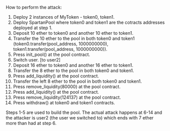 How to perform the attack:

1. Deploy 2 instances of MyToken - token0, token1.
2. Deploy SpartanPool where token0 and token1 are the cotracts addresses deployed at step 1.
3. Deposit 10 ether to token0 and another 10 ether to token1.
4. Transfer the 10 ether to the pool in both token0 and token1 (token0.transfer(pool_address, 1000000000), token1.transfer(pool_address, 1000000000)).
5. Press init_pool() at the pool contract.
6. Switch user. [to user2]
7. Deposit 16 ether to token0 and another 16 ether to token1.
8. Transfer the 8 ether to the pool in both token0 and token1.
9. Press add_liquidity() at the pool contract.
10. Transfer the left 8 ether to the pool in both token0 and token1.
11. Press remove_liquidity(80000) at the pool contract.
12. Press add_liquidity() at the pool contract.
13. Press remove_liquidity(124137) at the pool contract.
14. Press withdraw() at token0 and token1 contracts.

Steps 1-5 are used to build the pool. The actual attack happens at 6-14 and the attacker is user2 (the user we switched to) which ends with 7 ether more than had at step 6.
